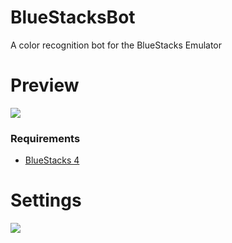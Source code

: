 # BlueStacksBot
A color recognition bot for the BlueStacks Emulator

# Preview

![](https://i.imgur.com/zXS7ZAp.gif)

### Requirements

- [BlueStacks 4](https://www.bluestacks.com/)

# Settings

![](https://i.imgur.com/fXEdFlZ.png)
